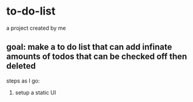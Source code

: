 # to-do-list
 a project created by me
## goal: make a to do list that can add infinate amounts of todos that can be checked off then deleted

steps as I go:
1. setup a static UI 